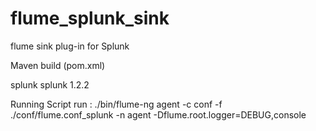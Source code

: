 flume_splunk_sink
=================

flume sink plug-in for Splunk

Maven build (pom.xml)

<dependency>
	<groupId>splunk</groupId>
    <artifactId>splunk</artifactId>
    <version>1.2.2</version>
</dependency>


Running Script 
run : ./bin/flume-ng agent -c conf -f ./conf/flume.conf_splunk -n agent -Dflume.root.logger=DEBUG,console
